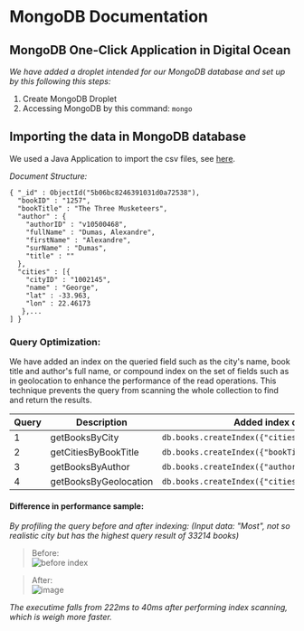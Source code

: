 # MongoDB Documentation

## MongoDB One-Click Application in Digital Ocean
_We have added a droplet intended for our MongoDB database and set up by this following this steps:_
1. Create MongoDB Droplet
2. Accessing MongoDB by this command:
``
mongo
``

## Importing the data in MongoDB database
We used a Java Application to import the csv files, see [here](https://github.com/DatabaseGroup9/dataimport).

_Document Structure:_
```
{ "_id" : ObjectId("5b06bc8246391031d0a72538"), 
  "bookID" : "1257",
  "bookTitle" : "The Three Musketeers",
  "author" : {
    "authorID" : "v10500468",
    "fullName" : "Dumas, Alexandre",
    "firstName" : "Alexandre",
    "surName" : "Dumas",
    "title" : "" 
  },
  "cities" : [{ 
    "cityID" : "1002145",
    "name" : "George",
    "lat" : -33.963,
    "lon" : 22.46173 
   },... 
] }
```
### Query Optimization:
We have added an index on the queried field such as the city's name, book title and author's full name, or compound index on the set of fields such as in geolocation to enhance the performance of the read operations. This technique prevents the query from scanning the whole collection to find and return the results.

Query   | Description     |  Added index command                      |
--------|-----------------|-------------------------------------------|
1       | getBooksByCity  | ```db.books.createIndex({"cities.name":1})``` |
2       | getCitiesByBookTitle  | ```db.books.createIndex({"bookTitle":1})``` |
3       | getBooksByAuthor      | ```db.books.createIndex({"author.fullName":1})``` |
4       | getBooksByGeolocation | ```db.books.createIndex({"cities.lat":1,"cities.lon":1})``` |

#### Difference in performance sample:
_By profiling the query before and after indexing: (Input data: "Most", not so realistic city but has the highest query result of 33214 books)_
> Before:<br>
![before index](https://user-images.githubusercontent.com/16150075/40591090-fc64b600-620a-11e8-95ef-96721d26d514.png)

> After:<br>
![image](https://user-images.githubusercontent.com/16150075/40591113-40a3f9c0-620b-11e8-9051-1f2f94dcbd77.png)

_The executime falls from 222ms to 40ms after performing index scanning, which is weigh more faster._


